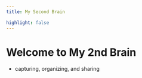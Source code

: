 ```yaml
---
title: My Second Brain

highlight: false
---
```


# Welcome to My 2nd Brain

- capturing, organizing, and sharing
